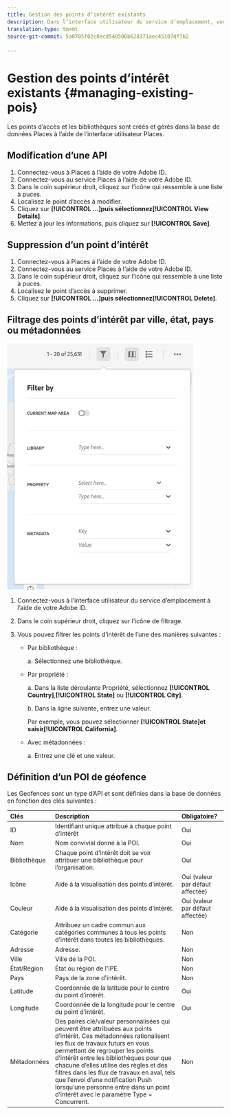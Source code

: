 ```yaml
---
title: Gestion des points d’intérêt existants
description: Dans l’interface utilisateur du service d’emplacement, vous pouvez modifier, supprimer ou filtrer les points d’intérêt existants.
translation-type: tm+mt
source-git-commit: 5a0705f02c8ecd540506b628371aec45107df7b2

---
```



# Gestion des points d’intérêt existants {#managing-existing-pois}

Les points d’accès et les bibliothèques sont créés et gérés dans la base de données Places à l’aide de l’interface utilisateur Places.

## Modification d’une API

1. Connectez-vous à Places à l’aide de votre Adobe ID.
1. Connectez-vous au service Places à l’aide de votre Adobe ID.
1. Dans le coin supérieur droit, cliquez sur l’icône qui ressemble à une liste à puces.
1. Localisez le point d’accès à modifier.
1. Cliquez sur **[!UICONTROL ...]**puis sélectionnez**[!UICONTROL View Details]**.
1. Mettez à jour les informations, puis cliquez sur **[!UICONTROL Save]**.

## Suppression d’un point d’intérêt

1. Connectez-vous à Places à l’aide de votre Adobe ID.
1. Connectez-vous au service Places à l’aide de votre Adobe ID.
1. Dans le coin supérieur droit, cliquez sur l’icône qui ressemble à une liste à puces.
1. Localisez le point d’accès à supprimer.
1. Cliquez sur **[!UICONTROL ...]**puis sélectionnez**[!UICONTROL Delete]**.

## Filtrage des points d’intérêt par ville, état, pays ou métadonnées

![filtrage d’une API](/help/assets/filter_poi.png)

1. Connectez-vous à l’interface utilisateur du service d’emplacement à l’aide de votre Adobe ID.
1. Dans le coin supérieur droit, cliquez sur l’icône de filtrage.
1. Vous pouvez filtrer les points d’intérêt de l’une des manières suivantes :

   * Par bibliothèque :

      a. Sélectionnez une bibliothèque.

   * Par propriété :

      a. Dans la liste déroulante Propriété, sélectionnez **[!UICONTROL Country]**,**[!UICONTROL State]** ou **[!UICONTROL City]**.

      b. Dans la ligne suivante, entrez une valeur.

      Par exemple, vous pouvez sélectionner **[!UICONTROL State]**et saisir**[!UICONTROL California]**.

   * Avec métadonnées :

      a. Entrez une clé et une valeur.

## Définition d’un POI de géofence

Les Geofences sont un type d’API et sont définies dans la base de données en fonction des clés suivantes :

| Clés | Description | Obligatoire? |
| :--- | :--- | :--- |
| ID | Identifiant unique attribué à chaque point d’intérêt | Oui |
| Nom | Nom convivial donné à la POI. | Oui |
| Bibliothèque | Chaque point d’intérêt doit se voir attribuer une bibliothèque pour l’organisation. | Oui |
| Icône | Aide à la visualisation des points d’intérêt. | Oui (valeur par défaut affectée) |
| Couleur | Aide à la visualisation des points d’intérêt. | Oui (valeur par défaut affectée) |
| Catégorie | Attribuez un cadre commun aux catégories communes à tous les points d’intérêt dans toutes les bibliothèques. | Non |
| Adresse | Adresse. | Non |
| Ville | Ville de la POI. | Non |
| État/Région | État ou région de l&#39;IPE. | Non |
| Pays | Pays de la zone d&#39;intérêt. | Non |
| Latitude | Coordonnée de la latitude pour le centre du point d’intérêt. | Oui |
| Longitude | Coordonnée de la longitude pour le centre du point d’intérêt. | Oui |
| Métadonnées | Des paires clé/valeur personnalisées qui peuvent être attribuées aux points d’intérêt. Ces métadonnées rationalisent les flux de travaux futurs en vous permettant de regrouper les points d’intérêt entre les bibliothèques pour que chacune d’elles utilise des règles et des filtres dans les flux de travaux en aval, tels que l’envoi d’une notification Push lorsqu’une personne entre dans un point d’intérêt avec le paramètre Type = Concurrent. | Non |
